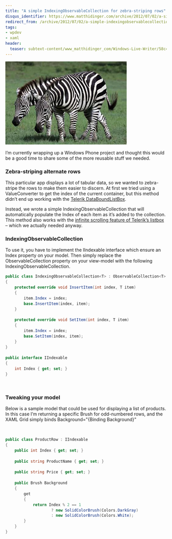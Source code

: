 ```yaml
---
title: "A simple IndexingObservableCollection for zebra-striping rows"
disqus_identifier: https://www.matthidinger.com/archive/2012/07/02/a-simple-indexingobservablecollection-for-zebra-striping-rows.aspx
redirect_from: /archive/2012/07/02/a-simple-indexingobservablecollection-for-zebra-striping-rows.aspx/
tags: 
- wpdev
- xaml
header:
  teaser: subtext-content/www_matthidinger_com/Windows-Live-Writer/58c4cfa70f46_956D/zebra-camo_thumb.jpg
---
```

![](/images/subtext-content/www_matthidinger_com/Windows-Live-Writer/58c4cfa70f46_956D/zebra-camo_thumb.jpg)

I’m currently wrapping up a Windows Phone project and thought this would be a good time to share some of the more reusable stuff we needed.

### Zebra-striping alternate rows

This particular app displays a lot of tabular data, so we wanted to zebra-stripe the rows to make them easier to discern. At first we tried using a ValueConverter to get the index of the current container, but this method didn’t end up working with the [Telerik DataBoundListBox](https://www.telerik.com/products/windows-phone/overview/all-controls.aspx#databoundlistbox).

Instead, we wrote a simple IndexingObservableCollection that will automatically populate the Index of each item as it’s added to the collection. This method also works with the [infinite scrolling feature of Telerik’s listbox](https://www.telerik.com/help/windows-phone/raddataboundlistbox-features-datavirtualization-overview.html) – which we actually needed anyway.

### IndexingObservableCollection

To use it, you have to implement the IIndexable interface which ensure an Index property on your model. Then simply replace the ObservableCollection property on your view-model with the following IndexingObservableCollection.

```csharp
public class IndexingObservableCollection<T> : ObservableCollection<T> where T : IIndexable
{
    protected override void InsertItem(int index, T item)
    {
        item.Index = index;
        base.InsertItem(index, item);
    }

    protected override void SetItem(int index, T item)
    {
        item.Index = index;
        base.SetItem(index, item);
    }
}

public interface IIndexable
{
    int Index { get; set; }
}
```

 

### Tweaking your model

Below is a sample model that could be used for displaying a list of products. In this case I’m returning a specific Brush for odd-numbered rows, and the XAML Grid simply binds Background="{Binding Background}"

```csharp
 
```

```csharp
public class ProductRow : IIndexable
{
    public int Index { get; set; }

    public string ProductName { get; set; }

    public string Price { get; set; }

    public Brush Background
    {
        get
        {
            return Index % 2 == 1
                    ? new SolidColorBrush(Colors.DarkGray)
                    : new SolidColorBrush(Colors.White);
        }
    }
}
```

 

